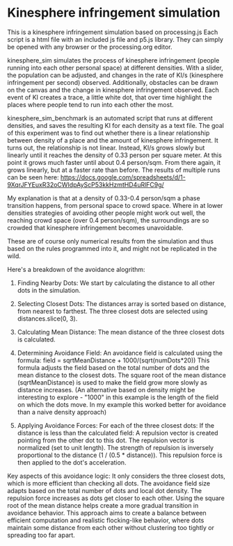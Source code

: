 # Kinesphere infringement simulation
This is a kinesphere infringement simulation based on processing.js
Each script is a html file with an included js file and p5.js library. They can simply be opened with any browser or the processing.org editor. 

kinesphere_sim simulates the process of kinesphere infringement (people running into each other personal space) at different densities. With a slider, the population can be adjusted, and changes in the rate of KI/s (kinesphere infringement per second) observed. Additionally, obstacles can be drawn on the canvas and the change in kinesphere infringement observed. Each event of KI creates a trace, a little white dot, that over time highlight the places where people tend to run into each other the most. 

kinesphere_sim_benchmark is an automated script that runs at different densities, and saves the resulting KI for each density as a text file. The goal of this experiment was to find out whether there is a linear relationship between density of a place and the amount of kinesphere infringement. It turns out, the relationship is not linear. 
Instead, KI/s grows slowly but linearly until it reaches the density of 0.33 person per square meter. At this point it grows much faster until about 0.4 person/sqm. From there again, it grows linearly, but at a faster rate than before. The results of multiple runs can be seen here:
https://docs.google.com/spreadsheets/d/1-9XqrJFYEuxR32oCWIdpAyScP53kkHzmtHD4uRlFC9g/

My explanation is that at a density of 0.33-0.4 person/sqm a phase transition happens, from personal space to crowd space. Where in at lower densities strategies of avoiding other people might work out well, the reaching crowd space (over 0.4 person/sqm), the surroundings are so crowded that kinesphere infringement becomes unavoidable. 

These are of course only numerical results from the simulation and thus based on the rules programmed into it, and might not be replicated in the wild. 

Here's a breakdown of the avoidance alogrithm:

1. Finding Nearby Dots: We start by calculating the distance to all other dots in the simulation.

2. Selecting Closest Dots: The distances array is sorted based on distance, from nearest to farthest. The three closest dots are selected using distances.slice(0, 3).

3. Calculating Mean Distance: The mean distance of the three closest dots is calculated.

4. Determining Avoidance Field: An avoidance field is calculated using the formula:
field = sqrtMeanDistance + 1000/(sqrt(numDots*20))
This formula adjusts the field based on the total number of dots and the mean distance to the closest dots.
The square root of the mean distance (sqrtMeanDistance) is used to make the field grow more slowly as distance increases. (An alternative based on density might be interesting to explore - "1000" in this example is the length of the field on which the dots move. In my example this worked better for avoidance than a naive density approach)

5. Applying Avoidance Forces:
For each of the three closest dots:
If the distance is less than the calculated field:
A repulsion vector is created pointing from the other dot to this dot.
The repulsion vector is normalized (set to unit length).
The strength of repulsion is inversely proportional to the distance (1 / (0.5 * distance)).
This repulsion force is then applied to the dot's acceleration.

Key aspects of this avoidance logic:
It only considers the three closest dots, which is more efficient than checking all dots.
The avoidance field size adapts based on the total number of dots and local dot density.
The repulsion force increases as dots get closer to each other.
Using the square root of the mean distance helps create a more gradual transition in avoidance behavior.
This approach aims to create a balance between efficient computation and realistic flocking-like behavior, where dots maintain some distance from each other without clustering too tightly or spreading too far apart.
